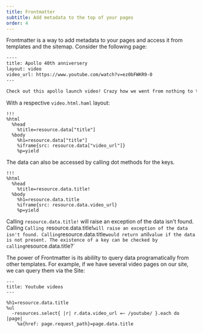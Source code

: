 ```yaml
---
title: Frontmatter
subtitle: Add metadata to the top of your pages
order: 4
---
```


Frontmatter is a way to add metadata to your pages and access it from templates and the sitemap. Consider the following page:

```md
----
title: Apollo 40th anniversery
layout: video
video_url: https://www.youtube.com/watch?v=ez0bFWKR9-0
---

Check out this apollo launch video! Crazy how we went from nothing to the moon in under a decade.
```

With a respective `video.html.haml` layout:

```haml
!!!
%html
  %head
    %title=resource.data["title"]
  %body
    %h1=resource.data["title"]
    %iframe{src: resource.data["video_url"]}
    %p=yield
```

The data can also be accessed by calling dot methods for the keys.

```haml
!!!
%html
  %head
    %title=resource.data.title!
  %body
    %h1=resource.data.title
    %iframe{src: resource.data.video_url}
    %p=yield
```

Calling `resource.data.title!` will raise an exception of the data isn't found. Calling `Calling `resource.data.title!` will raise an exception of the data isn't found. Calling `resource.data.title` would return a `nil` value if the data is not present. The existence of a key can be checked by calling `resource.data.title?`

The power of Frontmatter is its abililty to query data programatically from other templates. For example, if we have several video pages on our site, we can query them via the Site:

```haml
---
title: Youtube videos
---

%h1=resource.data.title
%ul
  -resources.select{ |r| r.data.video_url =~ /youtube/ }.each do |page|
    %a{href: page.request_path}=page.data.title
```

